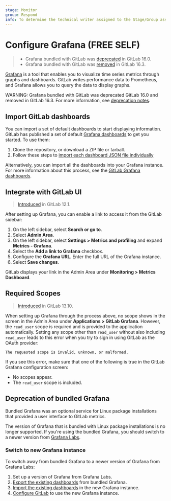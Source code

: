 ```yaml
---
stage: Monitor
group: Respond
info: To determine the technical writer assigned to the Stage/Group associated with this page, see https://about.gitlab.com/handbook/product/ux/technical-writing/#assignments
---
```


# Configure Grafana **(FREE SELF)**

> - Grafana bundled with GitLab was [deprecated](https://gitlab.com/gitlab-org/omnibus-gitlab/-/issues/7772) in GitLab 16.0.
> - Grafana bundled with GitLab was [removed](https://gitlab.com/gitlab-org/omnibus-gitlab/-/issues/7772) in GitLab 16.3.

[Grafana](https://grafana.com/) is a tool that enables you to visualize time
series metrics through graphs and dashboards. GitLab writes performance data to Prometheus,
and Grafana allows you to query the data to display graphs.

WARNING:
Grafana bundled with GitLab was deprecated GitLab 16.0 and removed in GitLab 16.3.
For more information, see [deprecation notes](#deprecation-of-bundled-grafana).

## Import GitLab dashboards

You can import a set of default dashboards to start displaying information. GitLab has published a set of default
[Grafana dashboards](https://gitlab.com/gitlab-org/grafana-dashboards) to get you started. To use them:

1. Clone the repository, or download a ZIP file or tarball.
1. Follow these steps to [import each dashboard JSON file individually](https://grafana.com/docs/grafana/latest/dashboards/manage-dashboards/#import-a-dashboard)

Alternatively, you can import all the dashboards into your Grafana instance. For more information about this process,
see the [GitLab Grafana dashboards](https://gitlab.com/gitlab-org/grafana-dashboards).

## Integrate with GitLab UI

> [Introduced](https://gitlab.com/gitlab-org/gitlab-foss/-/issues/61005) in GitLab 12.1.

After setting up Grafana, you can enable a link to access it from the
GitLab sidebar:

1. On the left sidebar, select **Search or go to**.
1. Select **Admin Area**.
1. On the left sidebar, select **Settings > Metrics and profiling**
   and expand **Metrics - Grafana**.
1. Select the **Add a link to Grafana** checkbox.
1. Configure the **Grafana URL**. Enter the full URL of the Grafana instance.
1. Select **Save changes**.

GitLab displays your link in the Admin Area under **Monitoring > Metrics Dashboard**.

## Required Scopes

> [Introduced](https://gitlab.com/gitlab-org/omnibus-gitlab/-/issues/5822) in GitLab 13.10.

When setting up Grafana through the process above, no scope shows in the screen in
the Admin Area under **Applications > GitLab Grafana**. However, the `read_user` scope is
required and is provided to the application automatically. Setting any scope other than
`read_user` without also including `read_user` leads to this error when you try to sign in using
GitLab as the OAuth provider:

```plaintext
The requested scope is invalid, unknown, or malformed.
```

If you see this error, make sure that one of the following is true in the GitLab Grafana
configuration screen:

- No scopes appear.
- The `read_user` scope is included.

## Deprecation of bundled Grafana

Bundled Grafana was an optional service for Linux package installations that provided a user interface to GitLab metrics.

The version of Grafana that is bundled with Linux package installations is no longer supported. If you're using the
bundled Grafana, you should switch to a newer version from [Grafana Labs](https://grafana.com/grafana/).

### Switch to new Grafana instance

To switch away from bundled Grafana to a newer version of Grafana from Grafana Labs:

1. Set up a version of Grafana from Grafana Labs.
1. [Export the existing dashboards](https://grafana.com/docs/grafana/latest/dashboards/manage-dashboards/#export-a-dashboard) from bundled Grafana.
1. [Import the existing dashboards](https://grafana.com/docs/grafana/latest/dashboards/manage-dashboards/#import-a-dashboard) in the new Grafana instance.
1. [Configure GitLab](#integrate-with-gitlab-ui) to use the new Grafana instance.
